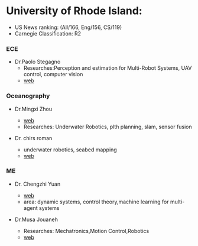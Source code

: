 # University of Rhode Island:
- US News ranking: (All/166, Eng/156, CS/119)
- Carnegie Classification: R2

### ECE
- Dr.Paolo Stegagno
    - Researches:Perception and estimation for Multi-Robot Systems, UAV control, computer vision
    - [web](https://paolostegagno.wixsite.com/robotics)

### Oceanography
- Dr.Mingxi Zhou
    - [web](https://soslab.wordpress.com/join-us/)
    - Researches: Underwater Robotics, plth planning, slam, sensor fusion

- Dr. chirs roman
    + underwater robotics, seabed mapping
    + [web](https://web.uri.edu/gso/meet/chris-roman/)

### ME
- Dr. Chengzhi Yuan
    - [web](https://sites.google.com/site/chengzhiy16/home)
    - area: dynamic systems, control theory,machine learning for multi-agent systems

- Dr.Musa Jouaneh
    - Researches: Mechatronics,Motion Control,Robotics
    - [web](https://web.uri.edu/mcise/mjouaneh/)
